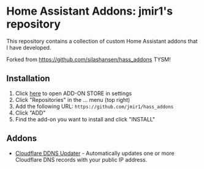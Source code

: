 # Home Assistant Addons: jmir1's repository

This repository contains a collection of custom Home Assistant addons that I have developed.

Forked from https://github.com/silashansen/hass_addons
TYSM!

## Installation

1. Click [here](https://my.home-assistant.io/redirect/supervisor_store/) to open ADD-ON STORE in settings
3. Click "Repositories" in the ... menu (top right)
4. Add the following URL: `https://github.com/jmir1/hass_addons`
5. Click "ADD"
6. Find the add-on you want to install and click "INSTALL"

## Addons

* [Cloudflare DDNS Updater](cloudflare_ddns_updater/DOCS.md) - Automatically updates one or more Cloudflare DNS records with your public IP address.